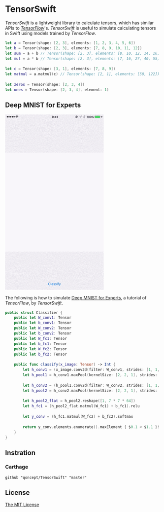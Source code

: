 # TensorSwift

_TensorSwift_ is a lightweight library to calculate tensors, which has similar APIs to [_TensorFlow_](https://www.tensorflow.org/)'s. _TensorSwift_ is useful to simulate calculating tensors in Swift using models trained by _TensorFlow_.

```swift
let a = Tensor(shape: [2, 3], elements: [1, 2, 3, 4, 5, 6])
let b = Tensor(shape: [2, 3], elements: [7, 8, 9, 10, 11, 12])
let sum = a + b // Tensor(shape: [2, 3], elements: [8, 10, 12, 14, 16, 18])
let mul = a * b // Tensor(shape: [2, 3], elements: [7, 16, 27, 40, 55, 72])

let c = Tensor(shape: [3, 1], elements: [7, 8, 9])
let matmul = a.matmul(c) // Tensor(shape: [2, 1], elements: [50, 122])

let zeros = Tensor(shape: [2, 3, 4])
let ones = Tensor(shape: [2, 3, 4], element: 1)
```

## Deep MNIST for Experts

![deep-mnist.gif](Resources/DeepMnist.gif)

The following is how to simulate [Deep MNIST for Experts](https://www.tensorflow.org/versions/r0.8/tutorials/mnist/pros/index.html), a tutorial of _TensorFlow_, by _TensorSwift_.

```swift
public struct Classifier {
    public let W_conv1: Tensor
    public let b_conv1: Tensor
    public let W_conv2: Tensor
    public let b_conv2: Tensor
    public let W_fc1: Tensor
    public let b_fc1: Tensor
    public let W_fc2: Tensor
    public let b_fc2: Tensor
    
    public func classify(x_image: Tensor) -> Int {
        let h_conv1 = (x_image.conv2d(filter: W_conv1, strides: [1, 1, 1]) + b_conv1).relu
        let h_pool1 = h_conv1.maxPool(kernelSize: [2, 2, 1], strides: [2, 2, 1])
        
        let h_conv2 = (h_pool1.conv2d(filter: W_conv2, strides: [1, 1, 1]) + b_conv2).relu
        let h_pool2 = h_conv2.maxPool(kernelSize: [2, 2, 1], strides: [2, 2, 1])
        
        let h_pool2_flat = h_pool2.reshape([1, 7 * 7 * 64])
        let h_fc1 = (h_pool2_flat.matmul(W_fc1) + b_fc1).relu
        
        let y_conv = (h_fc1.matmul(W_fc2) + b_fc2).softmax

        return y_conv.elements.enumerate().maxElement { $0.1 < $1.1 }!.0
    }
}
```

## Instration

### Carthage

```
github "qoncept/TensorSwift" "master"
```

## License

[The MIT License](LICENSE)

